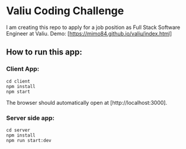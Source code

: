 # Valiu Coding Challenge

I am creating this repo to apply for a job position as Full Stack Software Engineer at Valiu.
Demo: [https://mimo84.github.io/valiu/index.html]

## How to run this app:

### Client App:

```
cd client
npm install
npm start
```

The browser should automatically open at [http://localhost:3000].

### Server side app:

```
cd server
npm install
npm run start:dev
```

